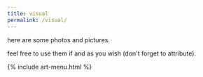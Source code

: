 ```yaml
---
title: visual
permalink: /visual/
---
```


here are some photos and pictures.

feel free to use them if and as you wish (don't forget to attribute).

{% include art-menu.html %}
